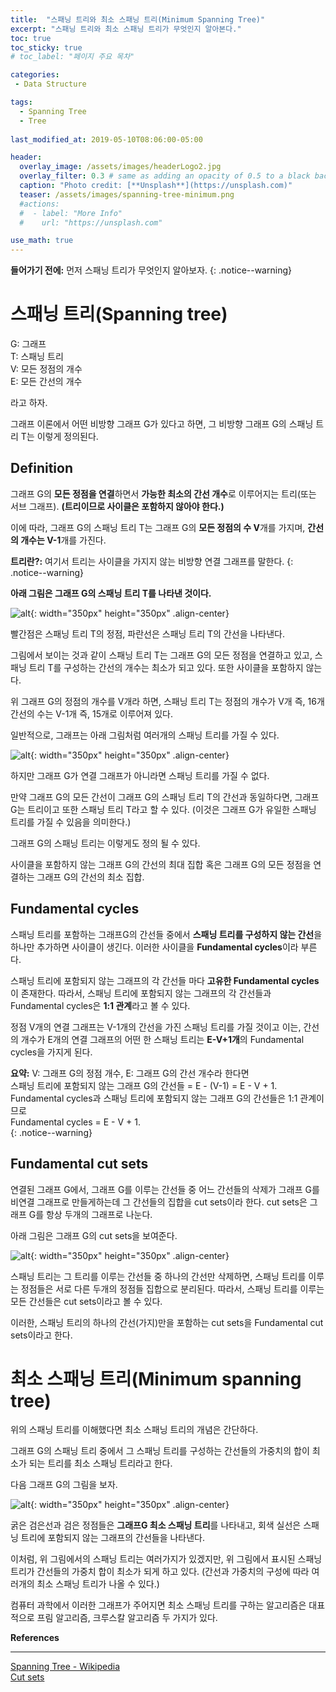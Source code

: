 ```yaml
---
title:  "스패닝 트리와 최소 스패닝 트리(Minimum Spanning Tree)"
excerpt: "스패닝 트리와 최소 스패닝 트리가 무엇인지 알아본다."
toc: true
toc_sticky: true
# toc_label: "페이지 주요 목차"

categories:
 - Data Structure

tags:
  - Spanning Tree
  - Tree
  
last_modified_at: 2019-05-10T08:06:00-05:00

header:
  overlay_image: /assets/images/headerLogo2.jpg
  overlay_filter: 0.3 # same as adding an opacity of 0.5 to a black background
  caption: "Photo credit: [**Unsplash**](https://unsplash.com)"
  teaser: /assets/images/spanning-tree-minimum.png
  #actions:
  #  - label: "More Info"
  #    url: "https://unsplash.com"

use_math: true
---
```


**들어가기 전에:** 먼저 스패닝 트리가 무엇인지 알아보자.
{: .notice--warning}

# 스패닝 트리(Spanning tree)

G: 그래프  
T: 스패닝 트리  
V: 모든 정점의 개수  
E: 모든 간선의 개수  

라고 하자.

그래프 이론에서 어떤 비방향 그래프 G가 있다고 하면, 그 비방향 그래프 G의 스패닝 트리 T는 이렇게 정의된다.

## Definition
그래프 G의 **모든 정점을 연결**하면서 **가능한 최소의 간선 개수**로 이루어지는 트리(또는 서브 그래프). **(트리이므로 사이클은 포함하지 않아야 한다.)**

이에 따라, 그래프 G의 스패닝 트리 T는 그래프 G의 **모든 정점의 수 V**개를 가지며, **간선의 개수는 V-1**개를 가진다.

**트리란?:** 여기서 트리는 사이클을 가지지 않는 비방향 연결 그래프를 말한다.
{: .notice--warning}

**아래 그림은 그래프 G의 스패닝 트리 T를 나타낸 것이다.**

![alt](/assets/images/spanning-tree.png){: width="350px" height="350px" .align-center}

빨간점은 스패닝 트리 T의 정점, 파란선은 스패닝 트리 T의 간선을 나타낸다.  

그림에서 보이는 것과 같이 스패닝 트리 T는 그래프 G의 모든 정점을 연결하고 있고, 스패닝 트리 T를 구성하는 간선의 개수는 최소가 되고 있다.  또한 사이클을 포함하지 않는다.

위 그래프 G의 정점의 개수를 V개라 하면, 스패닝 트리 T는 정점의 개수가 V개 즉, 16개 간선의 수는 V-1개 즉, 15개로 이루어져 있다.

일반적으로, 그래프는 아래 그림처럼 여러개의 스패닝 트리를 가질 수 있다. 

![alt](/assets/images/spanning-tree-several.png){: width="350px" height="350px" .align-center}

하지만 그래프 G가 연결 그래프가 아니라면 스패닝 트리를 가질 수 없다.

만약 그래프 G의 모든 간선이 그래프 G의 스패닝 트리 T의 간선과 동일하다면, 그래프 G는 트리이고 또한 스패닝 트리 T라고 할 수 있다. (이것은 그래프 G가 유일한 스패닝 트리를 가질 수 있음을 의미한다.)

그래프 G의 스패닝 트리는 이렇게도 정의 될 수 있다.

사이클을 포함하지 않는 그래프 G의 간선의 최대 집합 혹은 그래프 G의 모든 정점을 연결하는 그래프 G의 간선의 최소 집합.


## Fundamental cycles

스패닝 트리를 포함하는 그래프G의 간선들 중에서 **스패닝 트리를 구성하지 않는 간선**을 하나만 추가하면 사이클이 생긴다. 이러한 사이클을 **Fundamental cycles**이라 부른다.

스패닝 트리에 포함되지 않는 그래프의 각 간선들 마다 **고유한 Fundamental cycles**이 존재한다. 따라서, 스패닝 트리에 포함되지 않는 그래프의 각 간선들과 Fundamental cycles은 **1:1 관계**라고 볼 수 있다.

정점 V개의 연결 그래프는 V-1개의 간선을 가진 스패닝 트리를 가질 것이고 이는, 간선의 개수가 E개의 연결 그래프의 어떤 한 스패닝 트리는 **E-V+1개**의 Fundamental cycles을 가지게 된다. 

**요약:**
V: 그래프 G의 정점 개수, E: 그래프 G의 간선 개수라 한다면   
스패닝 트리에 포함되지 않는 그래프 G의 간선들 = E - (V-1) = E - V + 1.  
Fundamental cycles과 스패닝 트리에 포함되지 않는 그래프 G의 간선들은 1:1 관계이므로  
Fundamental cycles = E - V + 1.  
{: .notice--warning}


## Fundamental cut sets

연결된 그래프 G에서, 그래프 G를 이루는 간선들 중 어느 간선들의 삭제가 그래프 G를 비연결 그래프로 만들게하는데 그 간선들의 집합을 cut sets이라 한다. cut sets은 그래프 G를 항상 두개의 그래프로 나눈다.

아래 그림은 그래프 G의 cut sets을 보여준다.

![alt](/assets/images/spanning-tree-cutsets.png){: width="350px" height="350px" .align-center}

스패닝 트리는 그 트리를 이루는 간선들 중 하나의 간선만 삭제하면, 스패닝 트리를 이루는 정점들은 서로 다른 두개의 정점들 집합으로 분리된다.
따라서, 스패닝 트리를 이루는 모든 간선들은 cut sets이라고 볼 수 있다.

이러한, 스패닝 트리의 하나의 간선(가지)만을 포함하는 cut sets을 Fundamental cut sets이라고 한다.


# 최소 스패닝 트리(Minimum spanning tree)

위의 스패닝 트리를 이해했다면 최소 스패닝 트리의 개념은 간단하다.

그래프 G의 스패닝 트리 중에서 그 스패닝 트리를 구성하는 간선들의 가중치의 합이 최소가 되는 트리를 최소 스패닝 트리라고 한다.

다음 그래프 G의 그림을 보자.

![alt](/assets/images/spanning-tree-minimum.png){: width="350px" height="350px" .align-center}

굵은 검은선과 검은 정점들은 **그래프G 최소 스패닝 트리**를 나타내고, 회색 실선은 스패닝 트리에 포함되지 않는 그래프의 간선들을 나타낸다.

이처럼, 위 그림에서의 스패닝 트리는 여러가지가 있겠지만, 위 그림에서 표시된 스패닝 트리가 간선들의 가중치 합이 최소가 되게 하고 있다. (간선과 가중치의 구성에 따라 여러개의 최소 스패닝 트리가 나올 수 있다.)

컴퓨터 과학에서 이러한 그래프가 주어지면 최소 스패닝 트리를 구하는 알고리즘은 대표적으로 프림 알고리즘, 크루스칼 알고리즘 두 가지가 있다.


**References**  

***  
[Spanning Tree - Wikipedia](https://en.wikipedia.org/wiki/Spanning_tree)  
[Cut sets](http://gate2014cs.blogspot.com/2013/08/cut-set.html)